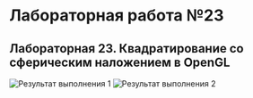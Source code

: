 # Лабораторная работа №23
## Лабораторная 23. Квадратирование со сферическим наложением в OpenGL

![Результат выполнения 1]()
![Результат выполнения 2]()
